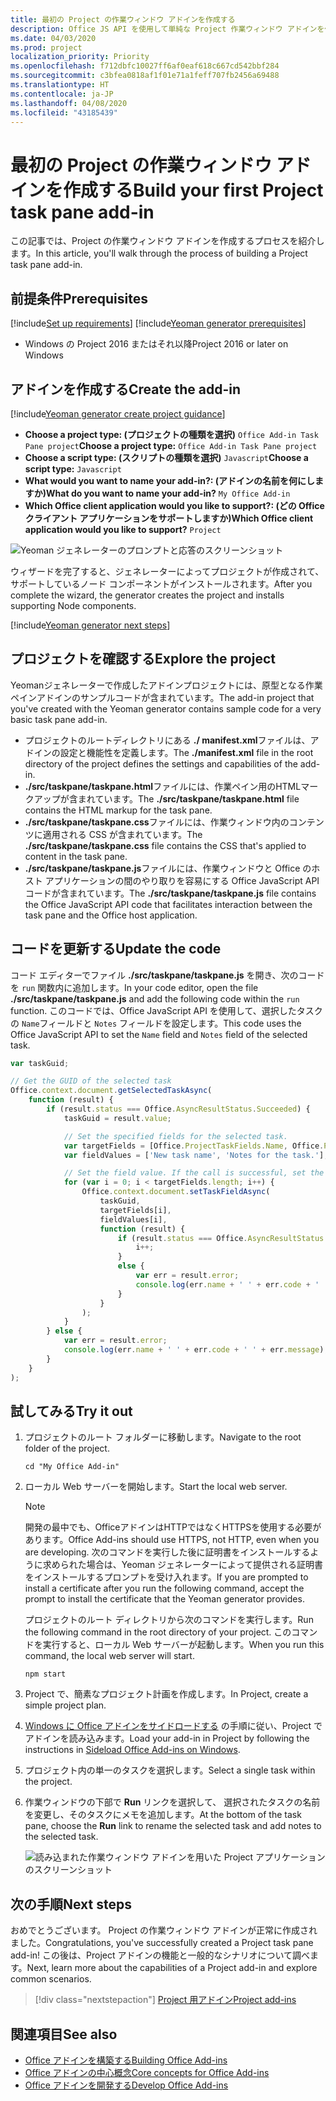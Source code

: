 ```yaml
---
title: 最初の Project の作業ウィンドウ アドインを作成する
description: Office JS API を使用して単純な Project 作業ウィンドウ アドインを作成する方法について説明します。
ms.date: 04/03/2020
ms.prod: project
localization_priority: Priority
ms.openlocfilehash: f712dbfc10027ff6af0eaf618c667cd542bbf284
ms.sourcegitcommit: c3bfea0818af1f01e71a1feff707fb2456a69488
ms.translationtype: HT
ms.contentlocale: ja-JP
ms.lasthandoff: 04/08/2020
ms.locfileid: "43185439"
---
```

# <a name="build-your-first-project-task-pane-add-in"></a><span data-ttu-id="5863a-103">最初の Project の作業ウィンドウ アドインを作成する</span><span class="sxs-lookup"><span data-stu-id="5863a-103">Build your first Project task pane add-in</span></span>

<span data-ttu-id="5863a-104">この記事では、Project の作業ウィンドウ アドインを作成するプロセスを紹介します。</span><span class="sxs-lookup"><span data-stu-id="5863a-104">In this article, you'll walk through the process of building a Project task pane add-in.</span></span>

## <a name="prerequisites"></a><span data-ttu-id="5863a-105">前提条件</span><span class="sxs-lookup"><span data-stu-id="5863a-105">Prerequisites</span></span>

[!include[Set up requirements](../includes/set-up-dev-environment-beforehand.md)]
[!include[Yeoman generator prerequisites](../includes/quickstart-yo-prerequisites.md)]

- <span data-ttu-id="5863a-106">Windows の Project 2016 またはそれ以降</span><span class="sxs-lookup"><span data-stu-id="5863a-106">Project 2016 or later on Windows</span></span>

## <a name="create-the-add-in"></a><span data-ttu-id="5863a-107">アドインを作成する</span><span class="sxs-lookup"><span data-stu-id="5863a-107">Create the add-in</span></span>

[!include[Yeoman generator create project guidance](../includes/yo-office-command-guidance.md)]

- <span data-ttu-id="5863a-108">**Choose a project type: (プロジェクトの種類を選択)** `Office Add-in Task Pane project`</span><span class="sxs-lookup"><span data-stu-id="5863a-108">**Choose a project type:** `Office Add-in Task Pane project`</span></span>
- <span data-ttu-id="5863a-109">**Choose a script type: (スクリプトの種類を選択)** `Javascript`</span><span class="sxs-lookup"><span data-stu-id="5863a-109">**Choose a script type:** `Javascript`</span></span>
- <span data-ttu-id="5863a-110">**What would you want to name your add-in?: (アドインの名前を何にしますか)**</span><span class="sxs-lookup"><span data-stu-id="5863a-110">**What do you want to name your add-in?**</span></span> `My Office Add-in`
- <span data-ttu-id="5863a-111">**Which Office client application would you like to support?: (どの Office クライアント アプリケーションをサポートしますか)**</span><span class="sxs-lookup"><span data-stu-id="5863a-111">**Which Office client application would you like to support?**</span></span> `Project`

![Yeoman ジェネレーターのプロンプトと応答のスクリーンショット](../images/yo-office-project.png)

<span data-ttu-id="5863a-113">ウィザードを完了すると、ジェネレーターによってプロジェクトが作成されて、サポートしているノード コンポーネントがインストールされます。</span><span class="sxs-lookup"><span data-stu-id="5863a-113">After you complete the wizard, the generator creates the project and installs supporting Node components.</span></span>

[!include[Yeoman generator next steps](../includes/yo-office-next-steps.md)]

## <a name="explore-the-project"></a><span data-ttu-id="5863a-114">プロジェクトを確認する</span><span class="sxs-lookup"><span data-stu-id="5863a-114">Explore the project</span></span>

<span data-ttu-id="5863a-115">Yeomanジェネレーターで作成したアドインプロジェクトには、原型となる作業ペインアドインのサンプルコードが含まれています。</span><span class="sxs-lookup"><span data-stu-id="5863a-115">The add-in project that you've created with the Yeoman generator contains sample code for a very basic task pane add-in.</span></span> 

- <span data-ttu-id="5863a-116">プロジェクトのルートディレクトリにある **./ manifest.xml**ファイルは、アドインの設定と機能性を定義します。</span><span class="sxs-lookup"><span data-stu-id="5863a-116">The **./manifest.xml** file in the root directory of the project defines the settings and capabilities of the add-in.</span></span>
- <span data-ttu-id="5863a-117">**./src/taskpane/taskpane.html**ファイルには、作業ペイン用のHTMLマークアップが含まれています。</span><span class="sxs-lookup"><span data-stu-id="5863a-117">The **./src/taskpane/taskpane.html** file contains the HTML markup for the task pane.</span></span>
- <span data-ttu-id="5863a-118">**./src/taskpane/taskpane.css**ファイルには、作業ウィンドウ内のコンテンツに適用される CSS が含まれています。</span><span class="sxs-lookup"><span data-stu-id="5863a-118">The **./src/taskpane/taskpane.css** file contains the CSS that's applied to content in the task pane.</span></span>
- <span data-ttu-id="5863a-119">**./src/taskpane/taskpane.js**ファイルには、作業ウィンドウと Office のホスト アプリケーションの間のやり取りを容易にする Office JavaScript API コードが含まれています。</span><span class="sxs-lookup"><span data-stu-id="5863a-119">The **./src/taskpane/taskpane.js** file contains the Office JavaScript API code that facilitates interaction between the task pane and the Office host application.</span></span>

## <a name="update-the-code"></a><span data-ttu-id="5863a-120">コードを更新する</span><span class="sxs-lookup"><span data-stu-id="5863a-120">Update the code</span></span>

<span data-ttu-id="5863a-121">コード エディターでファイル **./src/taskpane/taskpane.js** を開き、次のコードを `run` 関数内に追加します。</span><span class="sxs-lookup"><span data-stu-id="5863a-121">In your code editor, open the file **./src/taskpane/taskpane.js** and add the following code within the `run` function.</span></span> <span data-ttu-id="5863a-122">このコードでは、Office JavaScript API を使用して、選択したタスクの `Name`フィールドと `Notes` フィールドを設定します。</span><span class="sxs-lookup"><span data-stu-id="5863a-122">This code uses the Office JavaScript API to set the `Name` field and `Notes` field of the selected task.</span></span>

```js
var taskGuid;

// Get the GUID of the selected task
Office.context.document.getSelectedTaskAsync(
    function (result) {
        if (result.status === Office.AsyncResultStatus.Succeeded) {
            taskGuid = result.value;

            // Set the specified fields for the selected task.
            var targetFields = [Office.ProjectTaskFields.Name, Office.ProjectTaskFields.Notes];
            var fieldValues = ['New task name', 'Notes for the task.'];

            // Set the field value. If the call is successful, set the next field.
            for (var i = 0; i < targetFields.length; i++) {
                Office.context.document.setTaskFieldAsync(
                    taskGuid,
                    targetFields[i],
                    fieldValues[i],
                    function (result) {
                        if (result.status === Office.AsyncResultStatus.Succeeded) {
                            i++;
                        }
                        else {
                            var err = result.error;
                            console.log(err.name + ' ' + err.code + ' ' + err.message);
                        }
                    }
                );
            }
        } else {
            var err = result.error;
            console.log(err.name + ' ' + err.code + ' ' + err.message);
        }
    }
);
```

## <a name="try-it-out"></a><span data-ttu-id="5863a-123">試してみる</span><span class="sxs-lookup"><span data-stu-id="5863a-123">Try it out</span></span>

1. <span data-ttu-id="5863a-124">プロジェクトのルート フォルダーに移動します。</span><span class="sxs-lookup"><span data-stu-id="5863a-124">Navigate to the root folder of the project.</span></span>

    ```command&nbsp;line
    cd "My Office Add-in"
    ```

2. <span data-ttu-id="5863a-125">ローカル Web サーバーを開始します。</span><span class="sxs-lookup"><span data-stu-id="5863a-125">Start the local web server.</span></span>

    > [!NOTE]
    > <span data-ttu-id="5863a-126">開発の最中でも、OfficeアドインはHTTPではなくHTTPSを使用する必要があります。</span><span class="sxs-lookup"><span data-stu-id="5863a-126">Office Add-ins should use HTTPS, not HTTP, even when you are developing.</span></span> <span data-ttu-id="5863a-127">次のコマンドを実行した後に証明書をインストールするように求められた場合は、Yeoman ジェネレーターによって提供される証明書をインストールするプロンプトを受け入れます。</span><span class="sxs-lookup"><span data-stu-id="5863a-127">If you are prompted to install a certificate after you run the following command, accept the prompt to install the certificate that the Yeoman generator provides.</span></span>

    <span data-ttu-id="5863a-128">プロジェクトのルート ディレクトリから次のコマンドを実行します。</span><span class="sxs-lookup"><span data-stu-id="5863a-128">Run the following command in the root directory of your project.</span></span> <span data-ttu-id="5863a-129">このコマンドを実行すると、ローカル Web サーバーが起動します。</span><span class="sxs-lookup"><span data-stu-id="5863a-129">When you run this command, the local web server will start.</span></span>

    ```command&nbsp;line
    npm start
    ```

3. <span data-ttu-id="5863a-130">Project で、簡素なプロジェクト計画を作成します。</span><span class="sxs-lookup"><span data-stu-id="5863a-130">In Project, create a simple project plan.</span></span>

4. <span data-ttu-id="5863a-131">[Windows に Office アドインをサイドロードする](../testing/create-a-network-shared-folder-catalog-for-task-pane-and-content-add-ins.md) の手順に従い、Project でアドインを読み込みます。</span><span class="sxs-lookup"><span data-stu-id="5863a-131">Load your add-in in Project by following the instructions in [Sideload Office Add-ins on Windows](../testing/create-a-network-shared-folder-catalog-for-task-pane-and-content-add-ins.md).</span></span>

5. <span data-ttu-id="5863a-132">プロジェクト内の単一のタスクを選択します。</span><span class="sxs-lookup"><span data-stu-id="5863a-132">Select a single task within the project.</span></span>

6. <span data-ttu-id="5863a-133">作業ウィンドウの下部で **Run** リンクを選択して、 選択されたタスクの名前を変更し、そのタスクにメモを追加します。</span><span class="sxs-lookup"><span data-stu-id="5863a-133">At the bottom of the task pane, choose the **Run** link to rename the selected task and add notes to the selected task.</span></span>

    ![読み込まれた作業ウィンドウ アドインを用いた Project アプリケーションのスクリーンショット](../images/project-quickstart-addin-1.png)

## <a name="next-steps"></a><span data-ttu-id="5863a-135">次の手順</span><span class="sxs-lookup"><span data-stu-id="5863a-135">Next steps</span></span>

<span data-ttu-id="5863a-136">おめでとうございます。 Project の作業ウィンドウ アドインが正常に作成されました。</span><span class="sxs-lookup"><span data-stu-id="5863a-136">Congratulations, you've successfully created a Project task pane add-in!</span></span> <span data-ttu-id="5863a-137">この後は、Project アドインの機能と一般的なシナリオについて調べます。</span><span class="sxs-lookup"><span data-stu-id="5863a-137">Next, learn more about the capabilities of a Project add-in and explore common scenarios.</span></span>

> [!div class="nextstepaction"]
> [<span data-ttu-id="5863a-138">Project 用アドイン</span><span class="sxs-lookup"><span data-stu-id="5863a-138">Project add-ins</span></span>](../project/project-add-ins.md)

## <a name="see-also"></a><span data-ttu-id="5863a-139">関連項目</span><span class="sxs-lookup"><span data-stu-id="5863a-139">See also</span></span>

- [<span data-ttu-id="5863a-140">Office アドインを構築する</span><span class="sxs-lookup"><span data-stu-id="5863a-140">Building Office Add-ins</span></span>](../overview/office-add-ins-fundamentals.md)
- [<span data-ttu-id="5863a-141">Office アドインの中心概念</span><span class="sxs-lookup"><span data-stu-id="5863a-141">Core concepts for Office Add-ins</span></span>](../overview/core-concepts-office-add-ins.md)
- [<span data-ttu-id="5863a-142">Office アドインを開発する</span><span class="sxs-lookup"><span data-stu-id="5863a-142">Develop Office Add-ins</span></span>](../develop/develop-overview.md)
